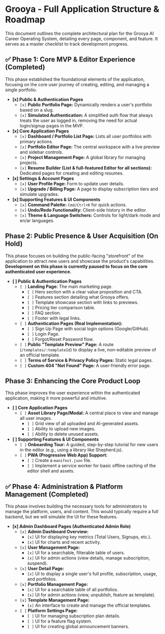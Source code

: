 

# Grooya - Full Application Structure & Roadmap

This document outlines the complete architectural plan for the Grooya AI Career Operating System, detailing every page, component, and feature. It serves as a master checklist to track development progress.

## ✅ Phase 1: Core MVP & Editor Experience (Completed)

This phase established the foundational elements of the application, focusing on the core user journey of creating, editing, and managing a single portfolio.

-   **[x] Public & Authentication Pages**
    -   `[x]` **Public Portfolio Page:** Dynamically renders a user's portfolio based on a slug.
    -   `[x]` **Simulated Authentication:** A simplified auth flow that always treats the user as logged in, removing the need for actual login/signup pages in the MVP.
-   **[x] Core Application Pages**
    -   `[x]` **Dashboard / Portfolio List Page:** Lists all user portfolios with primary actions.
    -   `[x]` **Portfolio Editor Page:** The central workspace with a live preview and sidebar controls.
    -   `[x]` **Project Management Page:** A global library for managing projects.
    -   `[x]` **Resume Builder (List & full-featured Editor for all sections):** Dedicated pages for creating and editing resumes.
-   **[x] Settings & Account Pages**
    -   `[x]` **User Profile Page:** Form to update user details.
    -   `[x]` **Upgrade / Billing Page:** A page to display subscription tiers and simulate upgrades.
-   **[x] Supporting Features & UI Components**
    -   `[x]` **Command Palette:** `Cmd/Ctrl+K` for quick actions.
    -   `[x]` **Undo/Redo Functionality:** Client-side history in the editor.
    -   `[x]` **Theme & Language Switchers:** Controls for light/dark mode and en/ar languages.

## Phase 2: Public Presence & User Acquisition (On Hold)

This phase focuses on building the public-facing "storefront" of the application to attract new users and showcase the product's capabilities. **Development on this phase is currently paused to focus on the core authenticated user experience.**

-   **[ ] Public & Authentication Pages**
    -   `[ ]` **Landing Page:** The main marketing page.
        -   `[ ]` Hero section with a clear value proposition and CTA.
        -   `[ ]` Features section detailing what Grooya offers.
        -   `[ ]` Template showcase section with links to previews.
        -   `[ ]` Pricing tier comparison table.
        -   `[ ]` FAQ section.
        -   `[ ]` Footer with legal links.
    -   `[ ]` **Authentication Pages (Real Implementation):**
        -   `[ ]` Sign Up Page with social login options (Google/GitHub).
        -   `[ ]` Login Page.
        -   `[ ]` Forgot/Reset Password flow.
    -   `[ ]` **Public "Template Preview" Page:** A route (`/templates/:templateId`) to display a live, non-editable preview of an official template.
    -   `[ ]` **Terms of Service & Privacy Policy Pages:** Static legal pages.
    -   `[ ]` **Custom 404 "Not Found" Page:** A user-friendly error page.

## Phase 3: Enhancing the Core Product Loop

This phase improves the user experience within the authenticated application, making it more powerful and intuitive.

-   **[ ] Core Application Pages**
    -   `[ ]` **Asset Library Page/Modal:** A central place to view and manage all user images.
        -   `[ ]` Grid view of all uploaded and AI-generated assets.
        -   `[ ]` Ability to upload new images.
        -   `[ ]` Ability to delete unused assets.
-   **[ ] Supporting Features & UI Components**
    -   `[ ]` **Onboarding Tour:** A guided, step-by-step tutorial for new users in the editor (e.g., using a library like Shepherd.js).
    -   `[ ]` **PWA (Progressive Web App) Support:**
        -   `[ ]` Create a `manifest.json` file.
        -   `[ ]` Implement a service worker for basic offline caching of the editor shell and assets.

## ✅ Phase 4: Administration & Platform Management (Completed)

This phase involves building the necessary tools for administrators to manage the platform, users, and content. This would typically require a full backend, but we will simulate the UI for these features.

-   **[x] Admin Dashboard Pages (Authenticated Admin Role)**
    -   `[x]` **Admin Dashboard Overview:**
        -   `[x]` UI for displaying key metrics (Total Users, Signups, etc.).
        -   `[x]` UI for charts and recent activity.
    -   `[x]` **User Management Page:**
        -   `[x]` UI for a searchable, filterable table of users.
        -   `[x]` UI for admin actions (view details, manage subscription, suspend).
    -   `[x]` **User Detail Page:**
        -   `[x]` UI to display a single user's full profile, subscription, usage, and portfolios.
    -   `[x]` **Portfolio Management Page:**
        -   `[x]` UI for a searchable table of all portfolios.
        -   `[x]` UI for admin actions (view, unpublish, feature as template).
    -   `[x]` **Template Management Page:**
        -   `[x]` An interface to create and manage the official templates.
    -   `[ ]` **Platform Settings Page:**
        -   `[ ]` UI for managing subscription plan details.
        -   `[ ]` UI for a feature flag system.
        -   `[ ]` UI for creating global announcement banners.
